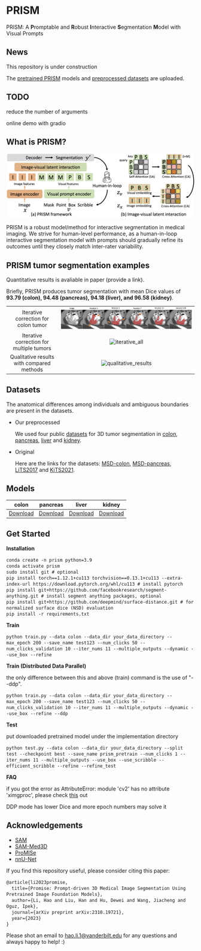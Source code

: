 # PRISM
PRISM: A **P**romptable and **R**obust **I**nteractive **S**egmentation **M**odel with Visual Prompts

## News

This repository is under construction

The [pretrained PRISM](https://drive.google.com/drive/u/1/folders/1B6Df44Gd9PEBGPkE1FwC8Ds4jefCekUB) models and [preprocessed datasets](https://drive.google.com/drive/folders/13uGNb2WQhSQcBQIUhnvYJere1LBYGDsW?usp=sharing) are uploaded.

## TODO

reduce the number of arguments

online demo with gradio



## What is PRISM?
<img src='figs/framework_v1.png' width='600'>

PRISM is a robust model/method for interactive segmentation in medical imaging. We strive for human-level performance, as a human-in-loop interactive segmentation model with prompts should gradually refine its outcomes until they closely match inter-rater variability. 



## PRISM tumor segmentation examples
Quantitative results is avaliable in paper (provide a link). 

Briefly, PRISM produces tumor segmentation with mean Dice values of **93.79 (colon), 94.48 (pancreas), 94.18 (liver), and 96.58 (kidney)**.

  |   |   |
:-------------------------:|:-------------------------:
Iterative correction for colon tumor | ![iterative_colon](figs/iterative_results.png)
Iterative correction for multiple tumors | ![iterative_all](figs/iterative_results_supp.png)
Qualitative results with compared methods | ![qualitative_results](figs/qualitative_results.png)



## Datasets
The anatomical differences among individuals and ambiguous boundaries are present in the datasets.

- Our preprocessed
  
     We used four public [datasets](https://drive.google.com/drive/folders/13uGNb2WQhSQcBQIUhnvYJere1LBYGDsW?usp=sharing) for 3D tumor segmentation in [colon](https://drive.google.com/drive/u/1/folders/1bt17794HCZfmJ2MLh5w0Y_IAJyUj6ti2), [pancreas](https://drive.google.com/drive/u/1/folders/1NncGDG5Cu795WJTmBse-Lm0GrJmtvTdc), [liver](https://drive.google.com/drive/u/1/folders/1vDM2VkNAT5dvFX5XTRhPe6b7zwYWqU_U) and [kidney](https://drive.google.com/drive/u/1/folders/12UDho-JEZHfK1c1laD5dBFNxvJumcoDF). 

- Original
 
     Here are the links for the datasets: [MSD-colon](http://medicaldecathlon.com/), [MSD-pancreas](http://medicaldecathlon.com/), [LiTS2017](https://competitions.codalab.org/competitions/17094) and [KiTS2021](https://kits-challenge.org/kits21/).





## Models
| colon | pancreas | liver | kidney |
|------------------------------|------------------------------|------------------------------|------------------------------|
| [Download](https://drive.google.com/drive/u/1/folders/1nPUC0cCsyA_w-tKkhL_Bw7lesBorGzCl) |[Download](https://drive.google.com/drive/u/1/folders/1JPiF7wtSnbFdl0ZLmFQt1b4H-XH4FDrM)| [Download](https://drive.google.com/drive/u/1/folders/1JAFOca1FxWebzZjRa1lKo1OAv0HXqeh6) |[Download](https://drive.google.com/drive/u/1/folders/1sN0HQLM-LfWB5Kp119YwMsZIfv3VJj7S)|


## Get Started

**Installation**
```
conda create -n prism python=3.9
conda activate prism
sudo install git # optional
pip install torch==1.12.1+cu113 torchvision==0.13.1+cu113 --extra-index-url https://download.pytorch.org/whl/cu113 # install pytorch
pip install git+https://github.com/facebookresearch/segment-anything.git # install segment anything packages, optional
pip install git+https://github.com/deepmind/surface-distance.git # for normalized surface dice (NSD) evaluation
pip install -r requirements.txt
```


**Train**

```
python train.py --data colon --data_dir your_data_directory --max_epoch 200 --save_name test123 --num_clicks 50 --num_clicks_validation 10 --iter_nums 11 --multiple_outputs --dynamic --use_box --refine
```


**Train (Distributed Data Parallel)**

the only difference between this and above (train) command is the use of "--ddp".
```
python train.py --data colon --data_dir your_data_directory --max_epoch 200 --save_name test123 --num_clicks 50 --num_clicks_validation 10 --iter_nums 11 --multiple_outputs --dynamic --use_box --refine --ddp
```



**Test**

put downloaded pretrained model under the implementation directory
```
python test.py --data colon --data_dir your_data_directory --split test --checkpoint best --save_name prism_pretrain --num_clicks 1 --iter_nums 11 --multiple_outputs --use_box --use_scribble --efficient_scribble --refine --refine_test
```




**FAQ**

if you got the error as AttributeError: module 'cv2' has no attribute 'ximgproc', please check [this](https://stackoverflow.com/questions/57427233/module-cv2-cv2-has-no-attribute-ximgproc) out

DDP mode has lower Dice and more epoch numbers may solve it



## Acknowledgements

+ [SAM](https://github.com/facebookresearch/segment-anything)
+ [SAM-Med3D](https://github.com/uni-medical/SAM-Med3D)
+ [ProMISe](https://github.com/HaoLi12345/PRISM)
+ [nnU-Net](https://github.com/MIC-DKFZ/nnUNet)

If you find this repository useful, please consider citing this paper:
```
@article{li2023promise,
  title={Promise: Prompt-driven 3D Medical Image Segmentation Using Pretrained Image Foundation Models},
  author={Li, Hao and Liu, Han and Hu, Dewei and Wang, Jiacheng and Oguz, Ipek},
  journal={arXiv preprint arXiv:2310.19721},
  year={2023}
}
```
Please shot an email to hao.li.1@vanderbilt.edu for any questions and always happy to help! :)

